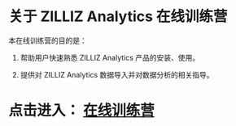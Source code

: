 # 关于 ZILLIZ Analytics 在线训练营

本在线训练营的目的是：

1. 帮助用户快速熟悉 ZILLIZ Analytics 产品的安装、使用。

2. 提供对 ZILLIZ Analytics 数据导入并对数据分析的相关指导。

# 点击进入：  [**在线训练营**](nyc_taxi_50w_demo.md)
